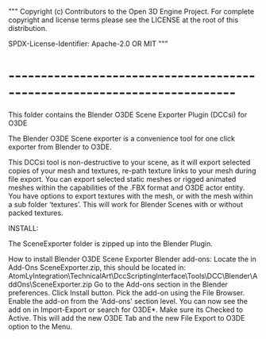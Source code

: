 """
Copyright (c) Contributors to the Open 3D Engine Project.
For complete copyright and license terms please see the LICENSE at the root of this distribution.

SPDX-License-Identifier: Apache-2.0 OR MIT
"""
# -------------------------------------------------------------------------

This folder contains the Blender O3DE Scene Exporter Plugin (DCCsi) for O3DE

The Blender O3DE Scene exporter is a convenience tool
for one click exporter from Blender to O3DE.

This DCCsi tool is non-destructive to your scene,
as it will export selected copies of your mesh and textures,
re-path texture links to your mesh during file export.
You can export selected static meshes or rigged animated
meshes within the capabilities of the .FBX format and O3DE
actor entity.
You have options to export textures with the mesh,
or with the mesh within a sub folder ‘textures’.
This will work for Blender Scenes with or without packed textures.

INSTALL:

The SceneExporter folder is zipped up into the Blender Plugin.

How to install Blender O3DE Scene Exporter Blender add-ons:
    Locate the in Add-Ons SceneExporter.zip, this should be located in:
    AtomLyIntegration\TechnicalArt\DccScriptingInterface\Tools\DCC\Blender\AddOns\SceneExporter.zip
    Go to the Add-ons section in the Blender preferences.
    Click Install button.
    Pick the add-on using the File Browser.
    Enable the add-on from the 'Add-ons' section level.
    You can now see the add on in Import-Export or search for O3DE*.
    Make sure its Checked to Active.
    This will add the new O3DE Tab and the new File Export to O3DE option to the Menu.